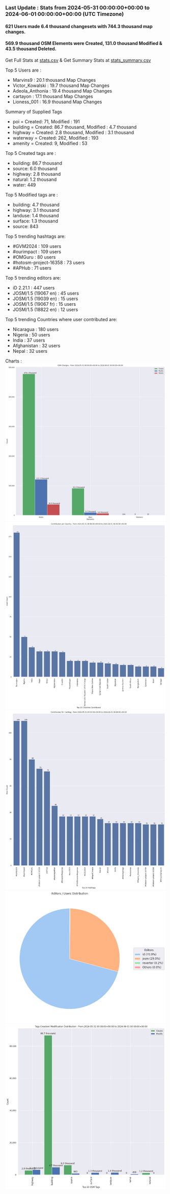 ### Last Update : Stats from 2024-05-31 00:00:00+00:00 to 2024-06-01 00:00:00+00:00 (UTC Timezone)

#### 621 Users made 6.4 thousand changesets with 744.3 thousand map changes.
#### 569.9 thousand OSM Elements were Created, 131.0 thousand Modified & 43.5 thousand Deleted.
Get Full Stats at [stats.csv](/stats/hotosm/Daily/stats.csv)
 & Get Summary Stats at [stats_summary.csv](/stats/hotosm/Daily/stats_summary.csv)

Top 5 Users are : 
- Marvins9 : 20.1 thousand Map Changes
- Victor_Kowalski : 19.7 thousand Map Changes
- Adeola_Anthonia : 19.4 thousand Map Changes
- cartayon : 17.1 thousand Map Changes
- Lioness_001 : 16.9 thousand Map Changes

Summary of Supplied Tags
- poi = Created: 71, Modified : 191
- building = Created: 86.7 thousand, Modified : 4.7 thousand
- highway = Created: 2.8 thousand, Modified : 3.1 thousand
- waterway = Created: 262, Modified : 193
- amenity = Created: 9, Modified : 53


Top 5 Created tags are :
- building: 86.7 thousand
- source: 6.0 thousand
- highway: 2.8 thousand
- natural: 1.2 thousand
- water: 449


Top 5 Modified tags are :
- building: 4.7 thousand
- highway: 3.1 thousand
- landuse: 1.4 thousand
- surface: 1.3 thousand
- source: 843


Top 5 trending hashtags are:
- #GVM2024 : 109 users
- #ourimpact : 109 users
- #OMGuru : 80 users
- #hotosm-project-16358 : 73 users
- #APHub : 71 users


Top 5 trending editors are:
- iD 2.21.1 : 447 users
- JOSM/1.5 (19067 en) : 45 users
- JOSM/1.5 (19039 en) : 15 users
- JOSM/1.5 (19067 fr) : 15 users
- JOSM/1.5 (18822 en) : 12 users


Top 5 trending Countries where user contributed are:
- Nicaragua : 180 users
- Nigeria : 50 users
- India : 37 users
- Afghanistan : 32 users
- Nepal : 32 users


 Charts : 
![Alt text](./stats_osm_changes.png) 
![Alt text](./stats_users_per_country.png) 
![Alt text](./stats_users_per_hashtag.png) 
![Alt text](./stats_editors_pie_chart.png) 
![Alt text](./stats_tags.png) 
